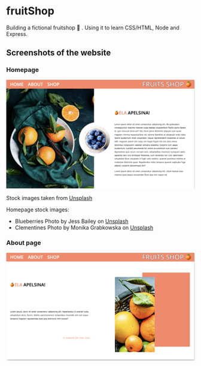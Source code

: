 # fruitShop
Building a fictional fruitshop 🍉 . Using it to learn CSS/HTML, Node and Express. 

## Screenshots of the website
### Homepage
![Screenshot](screenshot_homepage.png)

Stock images taken from [Unsplash](https://unsplash.com/)

Homepage stock images:  

- Blueberries Photo by Jess Bailey on [Unsplash](https://unsplash.com/photos/0uns8eQn_g8)
- Clementines Photo by Monika Grabkowska on [Unsplash](https://unsplash.com/photos/qSkWlOBHia0)

### About page
![Screenshot](screenshot_aboutpage.png)
